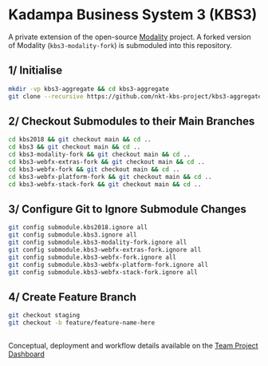 # Kadampa Business System 3 (KBS3)

A private extension of the open-source [Modality](https://github.com/modalityone/modality) project. A forked version of Modality (`kbs3-modality-fork`) is submoduled into this repository. 


## 1/ Initialise
```sh
mkdir -vp kbs3-aggregate && cd kbs3-aggregate  
git clone --recursive https://github.com/nkt-kbs-project/kbs3-aggregate.git .  
```

## 2/ Checkout Submodules to their Main Branches
```sh
cd kbs2018 && git checkout main && cd ..  
cd kbs3 && git checkout main && cd ..  
cd kbs3-modality-fork && git checkout main && cd ..  
cd kbs3-webfx-extras-fork && git checkout main && cd ..  
cd kbs3-webfx-fork && git checkout main && cd ..  
cd kbs3-webfx-platform-fork && git checkout main && cd ..
cd kbs3-webfx-stack-fork && git checkout main && cd ..  
```

## 3/ Configure Git to Ignore Submodule Changes
```sh
git config submodule.kbs2018.ignore all  
git config submodule.kbs3.ignore all
git config submodule.kbs3-modality-fork.ignore all
git config submodule.kbs3-webfx-extras-fork.ignore all
git config submodule.kbs3-webfx-fork.ignore all
git config submodule.kbs3-webfx-platform-fork.ignore all
git config submodule.kbs3-webfx-stack-fork.ignore all  
```

## 4/ Create Feature Branch
```sh
git checkout staging
git checkout -b feature/feature-name-here
```

##
Conceptual, deployment and workflow details available on the [Team Project Dashboard](https://sites.google.com/kadampa.net/modality-team/home?authuser=0)
